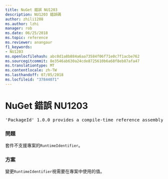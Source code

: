 ```yaml
---
title: NuGet 錯誤 NU1203
description: NU1203 錯誤碼
author: zhili1208
ms.author: lzhi
manager: rob
ms.date: 06/25/2018
ms.topic: reference
ms.reviewer: anangaur
f1_keywords:
- NU1203
ms.openlocfilehash: abc0d1a8b884a6aa73584f06f71e0c7f1acbe762
ms.sourcegitcommit: 8e3546ab630a24cde8725610b6a68f8eb87afa47
ms.translationtype: MT
ms.contentlocale: zh-TW
ms.lasthandoff: 07/05/2018
ms.locfileid: "37844071"
---
```

# <a name="nuget-error-nu1203"></a>NuGet 錯誤 NU1203

<pre>'PackageId' 1.0.0 provides a compile-time reference assembly for 'Foo.dll' on 'TargetFramework', but there is no compatible run-time assembly.</pre>

### <a name="issue"></a>問題
套件不支援專案的`RuntimeIdentifier`。 

### <a name="solution"></a>方案
變更`RuntimeIdentifier`視需要在專案中使用的值。